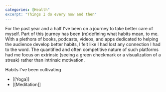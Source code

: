 ```yaml
---
categories: [Health"
excerpt: "Things I do every now and then"
---
```

For the past year and a half I've been on a journey to take better care of myself. Part of this journey has been (re)defining what habits mean, to me. With a plethora of books, podcasts, videos, and apps dedicated to helping the audience develop better habits, I felt like I had lost any connection I had to the word. The quantified and often competitive nature of such platforms had me focus on extrinsic (seeing a green checkmark or a visualization of a streak) rather than intrinsic motivation.

Habits I've been cultivating
- [[Yoga]]
- [[Meditation]]
